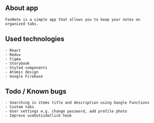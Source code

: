 ## About app

    FavNote is a simple app that allows you to keep your notes on organized tabs.

## Used technologies

    - React
    - Redux
    - Figma
    - Storybook
    - Styled components
    - Atomic design
    - Google Firebase

## Todo / Known bugs

    - Searching in items title and description using Google Functions
    - Custom tabs
    - User settings e.g. change password, add profile photo
    - Improve useOutsideClick hook
